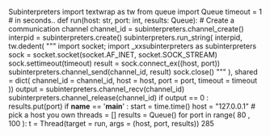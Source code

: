 Subinterpreters import  textwrap  as  tw from  queue  import  Queue timeout  =  1 # in seconds.. def  run(host: str, port: int, results: Queue): # Create a communication channel channel_id  =  subinterpreters.channel_create() interpid  =  subinterpreters.create() subinterpreters.run_string( interpid, tw.dedent( """ import socket; import _xxsubinterpreters as subinterpreters sock = socket.socket(socket.AF_INET, socket.SOCK_STREAM) sock.settimeout(timeout) result = sock.connect_ex((host, port)) subinterpreters.channel_send(channel_id, result) sock.close() """ ), shared = dict( channel_id = channel_id, host = host, port = port, timeout = timeout )) output  =  subinterpreters.channel_recv(channel_id) subinterpreters.channel_release(channel_id) if  output  ==  0 : results.put(port) if  __name__  ==  '__main__' : start  =  time.time() host  =  "127.0.0.1" # pick a host you own threads  =  [] results  =  Queue() for  port  in  range( 80 ,  100 ): t  =  Thread(target = run, args = (host, port, results)) 285
